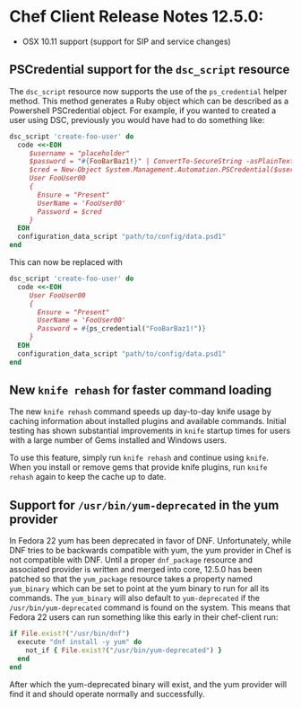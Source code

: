 # Chef Client Release Notes 12.5.0:
* OSX 10.11 support (support for SIP and service changes)

## PSCredential support for the `dsc_script` resource

The `dsc_script` resource now supports the use of the `ps_credential`
helper method. This method generates a Ruby object which can be described
as a Powershell PSCredential object. For example, if you wanted to created
a user using DSC, previously you would have had to do something like:

```ruby
dsc_script 'create-foo-user' do
  code <<-EOH
     $username = "placeholder"
     $password = "#{FooBarBaz1!}" | ConvertTo-SecureString -asPlainText -Force
     $cred = New-Object System.Management.Automation.PSCredential($username, $password)
     User FooUser00
     {
       Ensure = "Present"
       UserName = 'FooUser00'
       Password = $cred
     }
  EOH
  configuration_data_script "path/to/config/data.psd1"
end
```

This can now be replaced with

```ruby
dsc_script 'create-foo-user' do
  code <<-EOH
     User FooUser00
     {
       Ensure = "Present"
       UserName = 'FooUser00'
       Password = #{ps_credential("FooBarBaz1!")}
     }
  EOH
  configuration_data_script "path/to/config/data.psd1"
end
```

## New `knife rehash` for faster command loading

The new `knife rehash` command speeds up day-to-day knife usage by
caching information about installed plugins and available commands.
Initial testing has shown substantial improvements in `knife` startup
times for users with a large number of Gems installed and Windows
users.

To use this feature, simply run `knife rehash` and continue using
`knife`.  When you install or remove gems that provide knife plugins,
run `knife rehash` again to keep the cache up to date.

## Support for `/usr/bin/yum-deprecated` in the yum provider

In Fedora 22 yum has been deprecated in favor of DNF.  Unfortunately, while DNF tries to be backwards
compatible with yum, the yum provider in Chef is not compatible with DNF.  Until a proper `dnf_package`
resource and associated provider is written and merged into core, 12.5.0 has been patched so that the
`yum_package` resource takes a property named `yum_binary` which can be set to point at the yum binary
to run for all its commands.  The `yum_binary` will also default to `yum-deprecated` if the 
`/usr/bin/yum-deprecated` command is found on the system.  This means that Fedora 22 users can run
something like this early in their chef-client run:

```ruby
if File.exist?("/usr/bin/dnf")
  execute "dnf install -y yum" do
    not_if { File.exist?("/usr/bin/yum-deprecated") }
  end
end
```

After which the yum-deprecated binary will exist, and the yum provider will find it and should operate
normally and successfully.

